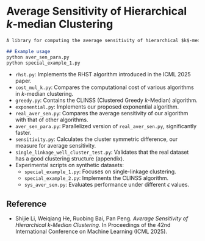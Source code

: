 # Average  Sensitivity of Hierarchical   $k$\-median Clustering

```markdown
A library for computing the average sensitivity of hierarchical $k$-median clustering and other hierarchical clustering algorithms.

## Example usage
python aver_sen_para.py
python special_example_1.py
```

- `rhst.py`: Implements the RHST algorithm introduced in the ICML 2025 paper.
- `cost_mul_k.py`: Compares the computational cost of various algorithms in $k$-median clustering.
- `greedy.py`: Contains the CLINSS (Clustered Greedy $k$-Median) algorithm.
- `exponential.py`: Implements our proposed exponential algorithm.
- `real_aver_sen.py`: Compares the average sensitivity of our algorithm with that of other algorithms.
- `aver_sen_para.py`: Parallelized version of `real_aver_sen.py`, significantly faster.
- `sensitivity.py`: Calculates the cluster symmetric difference, our measure for average sensitivity.
- `single_linkage_well_cluster_test.py`: Validates that the real dataset has a good clustering structure (appendix).
- Experimental scripts on synthetic datasets:
  - `special_example_1.py`: Focuses on single-linkage clustering.
  - `special_example_2.py`: Implements the CLINSS algorithm.
  - `sys_aver_sen.py`: Evaluates performance under different $\epsilon$ values.

## Reference

- Shijie Li, Weiqiang He, Ruobing Bai, Pan Peng. *Average Sensitivity of Hierarchical $k$-Median Clustering*. In Proceedings of the 42nd International Conference on Machine Learning (ICML 2025).

